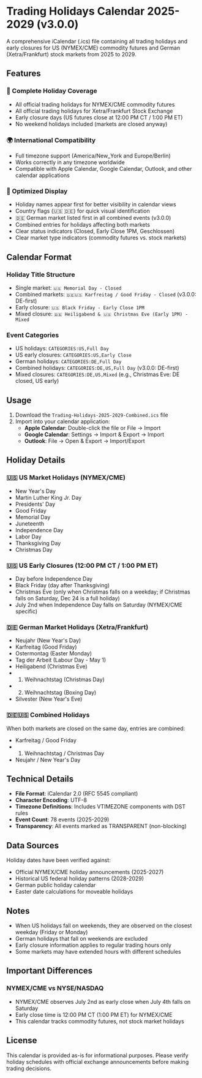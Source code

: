 # Trading Holidays Calendar 2025-2029 (v3.0.0)

A comprehensive iCalendar (.ics) file containing all trading holidays and early closures for US (NYMEX/CME) commodity futures and German (Xetra/Frankfurt) stock markets from 2025 to 2029.

## Features

### 📅 Complete Holiday Coverage
- All official trading holidays for NYMEX/CME commodity futures
- All official trading holidays for Xetra/Frankfurt Stock Exchange
- Early closure days (US futures close at 12:00 PM CT / 1:00 PM ET)
- No weekend holidays included (markets are closed anyway)

### 🌍 International Compatibility
- Full timezone support (America/New_York and Europe/Berlin)
- Works correctly in any timezone worldwide
- Compatible with Apple Calendar, Google Calendar, Outlook, and other calendar applications

### 🎯 Optimized Display
- Holiday names appear first for better visibility in calendar views
- Country flags (🇺🇸 🇩🇪) for quick visual identification
- 🇩🇪 German market listed first in all combined events (v3.0.0)
- Combined entries for holidays affecting both markets
- Clear status indicators (Closed, Early Close 1PM, Geschlossen)
- Clear market type indicators (commodity futures vs. stock markets)

## Calendar Format

### Holiday Title Structure
- Single market: `🇺🇸 Memorial Day - Closed`
- Combined markets: `🇩🇪🇺🇸 Karfreitag / Good Friday - Closed` (v3.0.0: DE-first)
- Early closure: `🇺🇸 Black Friday - Early Close 1PM`
- Mixed closure: `🇩🇪 Heiligabend & 🇺🇸 Christmas Eve (Early 1PM) - Mixed`

### Event Categories
- US holidays: `CATEGORIES:US,Full Day`
- US early closures: `CATEGORIES:US,Early Close`
- German holidays: `CATEGORIES:DE,Full Day`
- Combined holidays: `CATEGORIES:DE,US,Full Day` (v3.0.0: DE-first)
- Mixed closures: `CATEGORIES:DE,US,Mixed` (e.g., Christmas Eve: DE closed, US early)

## Usage

1. Download the `Trading-Holidays-2025-2029-Combined.ics` file
2. Import into your calendar application:
   - **Apple Calendar**: Double-click the file or File → Import
   - **Google Calendar**: Settings → Import & Export → Import
   - **Outlook**: File → Open & Export → Import/Export

## Holiday Details

### 🇺🇸 US Market Holidays (NYMEX/CME)
- New Year's Day
- Martin Luther King Jr. Day
- Presidents' Day
- Good Friday
- Memorial Day
- Juneteenth
- Independence Day
- Labor Day
- Thanksgiving Day
- Christmas Day

### 🇺🇸 US Early Closures (12:00 PM CT / 1:00 PM ET)
- Day before Independence Day
- Black Friday (day after Thanksgiving)
- Christmas Eve (only when Christmas falls on a weekday; if Christmas falls on Saturday, Dec 24 is a full holiday)
- July 2nd when Independence Day falls on Saturday (NYMEX/CME specific)

### 🇩🇪 German Market Holidays (Xetra/Frankfurt)
- Neujahr (New Year's Day)
- Karfreitag (Good Friday)
- Ostermontag (Easter Monday)
- Tag der Arbeit (Labour Day - May 1)
- Heiligabend (Christmas Eve)
- 1. Weihnachtstag (Christmas Day)
- 2. Weihnachtstag (Boxing Day)
- Silvester (New Year's Eve)

### 🇩🇪🇺🇸 Combined Holidays
When both markets are closed on the same day, entries are combined:
- Karfreitag / Good Friday
- 1. Weihnachtstag / Christmas Day
- Neujahr / New Year's Day

## Technical Details

- **File Format**: iCalendar 2.0 (RFC 5545 compliant)
- **Character Encoding**: UTF-8
- **Timezone Definitions**: Includes VTIMEZONE components with DST rules
- **Event Count**: 78 events (2025-2029)
- **Transparency**: All events marked as TRANSPARENT (non-blocking)

## Data Sources

Holiday dates have been verified against:
- Official NYMEX/CME holiday announcements (2025-2027)
- Historical US federal holiday patterns (2028-2029)
- German public holiday calendar
- Easter date calculations for moveable holidays

## Notes

- When US holidays fall on weekends, they are observed on the closest weekday (Friday or Monday)
- German holidays that fall on weekends are excluded
- Early closure information applies to regular trading hours only
- Some markets may have extended hours with different schedules

## Important Differences

### NYMEX/CME vs NYSE/NASDAQ
- NYMEX/CME observes July 2nd as early close when July 4th falls on Saturday
- Early close time is 12:00 PM CT (1:00 PM ET) for NYMEX/CME
- This calendar tracks commodity futures, not stock market holidays

## License

This calendar is provided as-is for informational purposes. Please verify holiday schedules with official exchange announcements before making trading decisions.
